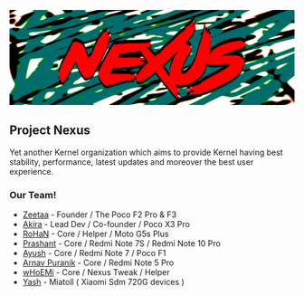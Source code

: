 ![nexus](https://github.com/projects-nexus/.github/blob/master/banner/nexus.png)
## Project Nexus
Yet another Kernel organization which aims to provide Kernel having best stability, performance, latest updates and moreover the best user experience.

### Our Team!

- [Zeetaa](https://github.com/NotZeetaa) - Founder / The Poco F2 Pro & F3
- [Akira](https://github.com/akirasupr) - Lead Dev / Co-founder / Poco X3 Pro
- [RoHaN](https://github.com/reaPeR1010) - Core / Helper / Moto G5s Plus
- [Prashant](https://github.com/ImPrashantt) - Core / Redmi Note 7S / Redmi Note 10 Pro
- [Ayush](https://github.com/ImSpiDy) - Core / Redmi Note 7 / Poco F1
- [Arnav Puranik](https://github.com/arnavpuranik) - Core / Redmi Note 5 Pro
- [wHoEMi](https://github.com/wHo-EM-i) - Core / Nexus Tweak / Helper
- [Yash](https://github.com/ayash92) - Miatoll ( Xiaomi Sdm 720G devices )
